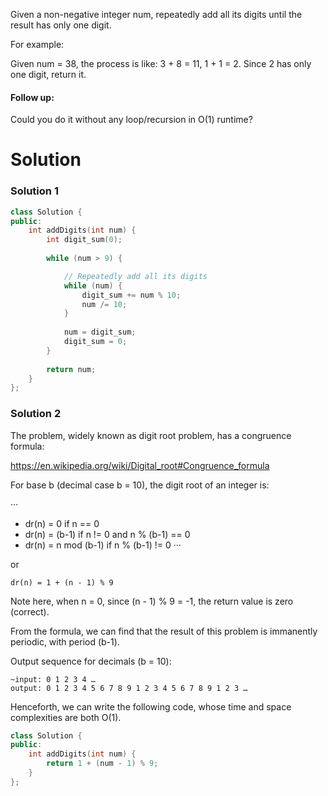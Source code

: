 Given a non-negative integer num, repeatedly add all its digits until the result has only one digit.

For example:  

Given num = 38, the process is like: 3 + 8 = 11, 1 + 1 = 2. Since 2 has only one digit, return it.

#### Follow up:
  
Could you do it without any loop/recursion in O(1) runtime?

# Solution

### Solution 1

```cpp
class Solution {
public:
    int addDigits(int num) {
        int digit_sum(0);
        
        while (num > 9) {

            // Repeatedly add all its digits 
            while (num) {
                digit_sum += num % 10;
                num /= 10;
            }
            
            num = digit_sum;
            digit_sum = 0;
        }
        
        return num;
    }
};
```

### Solution 2

The problem, widely known as digit root problem, has a congruence formula:

https://en.wikipedia.org/wiki/Digital_root#Congruence_formula

For base b (decimal case b = 10), the digit root of an integer is:

···
* dr(n) = 0 if n == 0
* dr(n) = (b-1) if n != 0 and n % (b-1) == 0
* dr(n) = n mod (b-1) if n % (b-1) != 0
···

or

```
dr(n) = 1 + (n - 1) % 9
```

Note here, when n = 0, since (n - 1) % 9 = -1, the return value is zero (correct).

From the formula, we can find that the result of this problem is immanently periodic, with period (b-1).

Output sequence for decimals (b = 10):

```
~input: 0 1 2 3 4 …
output: 0 1 2 3 4 5 6 7 8 9 1 2 3 4 5 6 7 8 9 1 2 3 …
```

Henceforth, we can write the following code, whose time and space complexities are both O(1).
  
```cpp
class Solution {
public:
    int addDigits(int num) {
        return 1 + (num - 1) % 9;
    }
};
```
